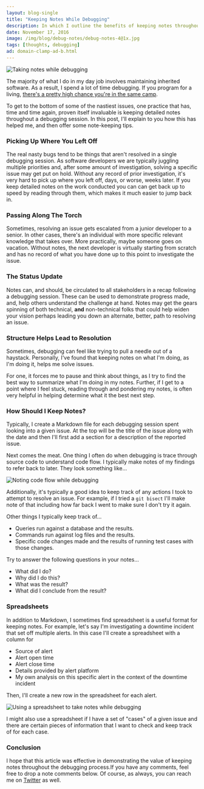```yaml
---
layout: blog-single
title: "Keeping Notes While Debugging"
description: In which I outline the benefits of keeping notes throughout the debugging process.
date: November 17, 2016
image: /img/blog/debug-notes/debug-notes-4@1x.jpg
tags: [thoughts, debugging]
ad: domain-clamp-ad-b.html
---
```


<img
  class="rounded shadow"
  src="/img/blog/debug-notes/debug-notes-4@1x.jpg"
  srcset="/img/blog/debug-notes/debug-notes-4@1x.jpg 1x, /img/blog/debug-notes/debug-notes-4@2x.jpg 2x"
  alt="Taking notes while debugging">

The majority of what I do in my day job involves maintaining inherited software. As a result, I spend a lot of time debugging. If you program for a living, [there's a pretty high chance you're in the same camp](http://bretthard.in/post/developers-spend-half-their-time-fixing-bugs). 

To get to the bottom of some of the nastiest issues, one practice that has, time and time again, proven itself invaluable is keeping detailed notes throughout a debugging session. In this post, I'll explain to you how this has helped me, and then offer some note-keeping tips.

<!-- excerpt_separator -->

### Picking Up Where You Left Off

The real nasty bugs tend to be things that aren't resolved in a single debugging session. As software developers we are typically juggling multiple priorities and, after some amount of investigation, solving a specific issue may get put on hold. Without any record of prior investigation, it's very hard to pick up where you left off, days, or worse, weeks later. If you keep detailed notes on the work conducted you can can get back up to speed by reading through them, which makes it much easier to jump back in.

### Passing Along The Torch

Sometimes, resolving an issue gets escalated from a junior developer to a senior. In other cases, there's an individual with more specific relevant knowledge that takes over. More practically, maybe someone goes on vacation. Without notes, the next developer is virtually starting from scratch and has no record of what you have done up to this point to investigate the issue.

### The Status Update

Notes can, and should, be circulated to all stakeholders in a recap following a debugging session. These can be used to demonstrate progress made, and, help others understand the challenge at hand. Notes may get the gears spinning of both technical, **and** non-technical folks that could help widen your vision perhaps leading you down an alternate, better, path to resolving an issue.

### Structure Helps Lead to Resolution

Sometimes, debugging can feel like trying to pull a needle out of a haystack. Personally, I've found that keeping notes on what I'm doing, as I'm doing it, helps me solve issues. 

For one, it forces me to pause and think about things, as I try to find the best way to summarize what I'm doing in my notes. Further, if I get to a point where I feel stuck, reading through and pondering my notes, is often very helpful in helping determine what it the best next step.

### How Should I Keep Notes?

Typically, I create a Markdown file for each debugging session spent looking into a given issue. At the top will be the title of the issue along with the date and then I'll first add a section for a description of the reported issue.

Next comes the meat. One thing I often do when debugging is trace through source code to understand code flow. I typically make notes of my findings to refer back to later. They look something like...

<img
  class="rounded shadow"
  src="/img/blog/debug-notes/debug-notes-code-flow@1x.jpg"
  srcset="/img/blog/debug-notes/debug-notes-code-flow@1x.jpg 1x, /img/blog/debug-notes/debug-notes-code-flow@2x.jpg 2x"
  alt="Noting code flow while debugging">

Additionally, it's typically a good idea to keep track of any actions I took to attempt to resolve an issue. For example, if I tried a `git bisect` I'll make note of that including how far back I went to make sure I don't try it again.

Other things I typically keep track of...

- Queries run against a database and the results.
- Commands run against log files and the results.
- Specific code changes made and the results of running test cases with those changes.

Try to answer the following questions in your notes...

- What did I do?
- Why did I do this?
- What was the result?
- What did I conclude from the result?

### Spreadsheets

In addition to Markdown, I sometimes find spreadsheet is a useful format for keeping notes. For example, let's say I'm investigating a downtime incident that set off multiple alerts. In this case I'll create a spreadsheet with a column for

- Source of alert
- Alert open time
- Alert close time
- Details provided by alert platform
- My own analysis on this specific alert in the context of the downtime incident

Then, I'll create a new row in the spreadsheet for each alert.

<img
  class="rounded shadow"
  src="/img/blog/debug-notes/debug-notes-spreadsheet@1x.jpg"
  srcset="/img/blog/debug-notes/debug-notes-spreadsheet@1x.jpg 1x, /img/blog/debug-notes/debug-notes-spreadsheet@2x.jpg 2x"
  alt="Using a spreadsheet to take notes while debugging">

I might also use a spreadsheet if I have a set of "cases" of a given issue and there are certain pieces of information that I want to check and keep track of for each case.

### Conclusion

I hope that this article was effective in demonstrating the value of keeping notes throughout the debugging process.If you have any comments, feel free to drop a note comments below. Of course, as always, you can reach me on [Twitter](http://twitter.com/maxpchadwick) as well.
